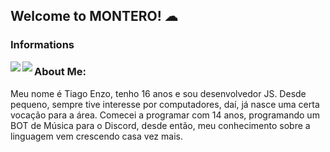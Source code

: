 ## Welcome to MONTERO! ☁

### Informations

<div>
<a href="https://github.com/tiaaago/github-readme-stats"> 
  <img align="left" src="https://github-readme-stats.vercel.app/api?username=tiaaago&count_private=true&show_icons=true&theme=dracula" />
</a>
<a href="https://github.com/tiaaago/github-readme-stats">
  <img align="left" src="https://github-readme-stats.vercel.app/api/top-langs/?username=tiaaago&theme=dracula" />
</a>
</div>

### About Me:





<p>Meu nome é Tiago Enzo, tenho 16 anos e sou desenvolvedor JS. Desde pequeno, sempre tive interesse por computadores, daí, já nasce uma certa vocação para a área. Comecei a programar com 14 anos, programando um BOT de Música para o Discord, desde então, meu conhecimento sobre a linguagem vem crescendo casa vez mais.</p>
